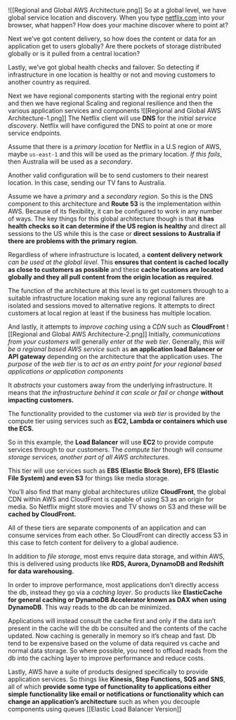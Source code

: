 ![[Regional and Global AWS Architecture.png]]
So at a global level, we have global service location and discovery. When you type [netflix.com](http://netflix.com) into your browser, what happen? How does your machine discover where to point at?

Next we’ve got content delivery, so how does the content or data for an application get to users globally? Are there pockets of storage distributed globally or is it pulled from a central location?

Lastly, we’ve got global health checks and failover. So detecting if infrastructure in one location is healthy or not and moving customers to another country as required.

Next we have regional components starting with the regional entry point and then we have regional Scaling and regional resilience and then the various application services and components
![[Regional and Global AWS Architecture-1.png]]
The Netflix client will use **DNS** for the *initial service discovery*. Netflix will have configured the DNS to point at one or more service endpoints.

Assume that there is a *primary location* for Netflix in a U.S region of AWS, maybe `us-east-1` and this will be used as the primary location. *If this fails*, then Australia will be used as a *secondary*.

Another valid configuration will be to send customers to their nearest location. In this case, sending our TV fans to Australia.

Assume we have a *primary* and a *secondary region*. So this is the DNS component to this architecture and **Route 53** is the implementation within AWS. Because of its flexibility, it can be configured to work in any number of ways. The key things for this global architecture though is that **it has health checks so it can determine if the US region is healthy** and direct all sessions to the US while this is the case or **direct sessions to Australia if there are problems with the primary region**.

Regardless of where infrastructure is located, a **content delivery network** *can be used at the global level*. This **ensures that content is cached locally as close to customers as possible** and these **cache locations are located globally and they all pull content from the origin location as required**.

The function of the architecture at this level is to get customers through to a suitable infrastructure location making sure any regional failures are isolated and sessions moved to alternative regions. It attempts to direct customers at local region at least if the business has multiple location.

And lastly, it attempts to *improve caching* using a *CDN* such as **CloudFront**
![[Regional and Global AWS Architecture-2.png]]
Initially, *communications from your customers* will generally *enter at the web tier*. Generally, *this will be a regional based AWS service* such as **an application load Balancer or API gateway** depending on the architecture that the application uses. The *purpose* of the *web tier* is to *act as an entry point for your regional based applications or application components*

It *abstracts* your customers away from the underlying infrastructure. It means that *the infrastructure behind it can scale or fail or change* **without impacting customers.**

The functionality provided to the customer via *web tier* is provided by the compute tier using services such as **EC2, Lambda or containers which use the ECS.**

So in this example, the **Load Balancer** will use **EC2** to provide compute services through to our customers. The *compute tier* though will *consume storage services, another part of all AWS architectures*.

This tier will use services such as **EBS (Elastic Block Store), EFS (Elastic File System) and even S3** for things like media storage.

You’ll also find that many global architectures utilize **CloudFront**, the global CDN within AWS and CloudFront is capable of using S3 as an origin for media. So Netflix might store movies and TV shows on S3 and these will be **cached by CloudFront.**

All of these tiers are separate components of an application and can consume services from each other. So CloudFront can directly access S3 in this case to fetch content for delivery to a global audience.

In addition to *file storage*, most envs require data storage, and within AWS, this is delivered using products like **RDS, Aurora, DynamoDB and Redshift for data warehousing.**

In order to improve performance, most applications don’t directly access the db, instead they go via a *caching layer*. So products like **ElasticCache for general caching or DynamoDB Accelerator known as DAX when using DynamoDB**. This way reads to the db can be minimized.

Applications will instead consult the cache first and only if the data isn’t present in the cache will the db be consulted and the contents of the cache updated. Now caching is generally in memory so it’s cheap and fast. Db tend to be expensive based on the volume of data required vs cache and normal data storage. So where possible, you need to offload reads from the db into the caching layer to improve performance and reduce costs.

Lastly, AWS have a suite of products designed specifically to provide application services. So things like **Kinesis, Step Functions, SQS and SNS**, all of which **provide some type of functionality to applications either simple functionality like email or notifications or functionality which can change an application’s architecture** such as when you decouple components using queues
[[Elastic Load Balancer Version]]